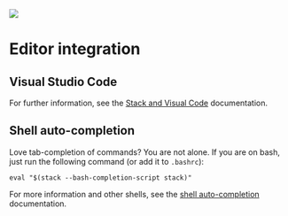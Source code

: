 <div class="hidden-warning"><a href="https://docs.haskellstack.org/"><img src="https://cdn.jsdelivr.net/gh/commercialhaskell/stack/doc/img/hidden-warning.svg"></a></div>

# Editor integration

## Visual Studio Code

For further information, see the [Stack and Visual Code](Stack_and_VS_Code.md)
documentation.

## Shell auto-completion

Love tab-completion of commands? You are not alone. If you are on bash, just run
the following command (or add it to `.bashrc`):

~~~text
eval "$(stack --bash-completion-script stack)"
~~~

For more information and other shells, see the
[shell auto-completion](shell_autocompletion.md) documentation.

